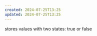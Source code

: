 ```yaml
---
created: 2024-07-25T13:25
updated: 2024-07-25T13:25
---
```

stores values with two states: true or false